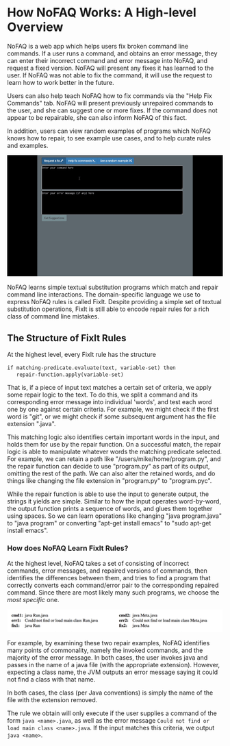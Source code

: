 # How NoFAQ Works: A High-level Overview
NoFAQ is a web app which helps users fix broken command line commands. If a user runs a command, and obtains an error message, they can enter their incorrect command and error message into NoFAQ, and request a fixed version. NoFAQ will present any fixes it has learned to the user. If NoFAQ was not able to fix the command, it will use the request to learn how to work better in the future. 

Users can also help teach NoFAQ how to fix commands via the "Help Fix Commands" tab. NoFAQ will present previously unrepaired commands to the user, and she can suggest one or more fixes. If the command does not appear to be repairable, she can also inform NoFAQ of this fact. 

In addition, users can view random examples of programs which NoFAQ knows how to repair, to see example use cases, and to help curate rules and examples.

![alt text](./nofaq_demo1.gif "an example of NoFAQ workflows.")

NoFAQ learns simple textual substitution programs which match and repair command line interactions. The domain-specific language we use to express NoFAQ rules is called FixIt. Despite providing a simple set of textual substitution operations, FixIt is still able to encode repair rules for a rich class of command line mistakes. 

## The Structure of FixIt Rules
At the highest level, every FixIt rule has the structure 

```
if matching-predicate.evaluate(text, variable-set) then
   repair-function.apply(variable-set)
```
That is, if a piece of input text matches a certain set of criteria, we apply some repair logic to the text. To do this, we split a command and its corresponding error message into individual 'words', and test each word one by one against certain criteria. For example, we might check if the first word is "git", or we might check if some subsequent argument has the file extension ".java".

This matching logic also identifies certain important words in the input, and holds them for use by the repair function. On a successful match, the repair logic is able to manipulate whatever words the matching predicate selected. For example, we can retain a path like "/users/mike/home/program.py", and the repair function can decide to use "program.py" as part of its output, omitting the rest of the path. We can also alter the retained words, and do things like changing the file extension in "program.py" to "program.pyc".

While the repair function is able to use the input to generate output, the strings it yields are simple. Similar to how the input operates word-by-word, the output function prints a sequence of words, and glues them together using spaces. So we can learn operations like changing "java program.java" to "java program" or converting "apt-get install emacs" to "sudo apt-get install emacs".

### How does NoFAQ Learn FixIt Rules?
At the highest level, NoFAQ takes a set of consisting of incorrect commands, error messages, and repaired versions of commands, then identifies the differences between them, and tries to find a program that correctly converts each command/error pair to the corresponding repaired command. Since there are most likely many such programs, we choose the *most specific* one.  

![alt text](./example.png "A Pair of Commands")

For example, by examining these two repair examples, NoFAQ identifies many points of commonality, namely the invoked commands, and the majority of the error message. In both cases, the user invokes java and passes in the name of a java file (with the appropriate extension). However, expecting a class name, the JVM outputs an error message saying it could not find a class with that name. 

In both cases, the class (per Java conventions) is simply the name of the file with the extension removed.

The rule we obtain will only execute if the user supplies a command of the form `java <name>.java`, as well as the error message `Could not find or load main class <name>.java`. If the input matches this criteria, we output `java <name>`.


